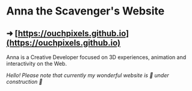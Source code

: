 # Anna the Scavenger's Website 

## ➜ [https://ouchpixels.github.io](https://ouchpixels.github.io)

Anna is a Creative Developer focused on 3D experiences, animation and interactivity on the Web.

*Hello! Please note that currently my wonderful website is 🚧 under construction 🚧*



